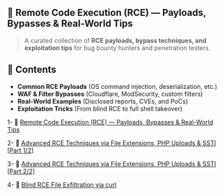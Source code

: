 ## 🚀 Remote Code Execution (RCE) — Payloads, Bypasses & Real-World Tips

> A curated collection of **RCE payloads, bypass techniques, and exploitation tips** for bug bounty hunters and penetration testers.  

## 📌 Contents  
- **Common RCE Payloads** (OS command injection, deserialization, etc.)  
- **WAF & Filter Bypasses** (Cloudflare, ModSecurity, custom filters)  
- **Real-World Examples** (Disclosed reports, CVEs, and PoCs)  
- **Exploitation Tricks** (From blind RCE to full shell takeover)  

1- 🚨 [Remote Code Execution (RCE) — Payloads, Bypasses & Real-World Tips](https://github.com/cybersecplayground/bugbounty-Tips-and-Tricks/blob/main/RCE/Remote%20Code%20Execution%20(RCE)%20%E2%80%94%20Payloads%2C%20Bypasses%20%26%20Real-World%20Tips.md)

2- 🚨 [Advanced RCE Techniques via File Extensions, PHP Uploads & SSTI [Part 1/2]](https://github.com/cybersecplayground/bugbounty-Tips-and-Tricks/blob/main/RCE/advanced_rce_part1.md)

3- 🚨 [Advanced RCE Techniques via File Extensions, PHP Uploads & SSTI [Part 2/2]](https://github.com/cybersecplayground/bugbounty-Tips-and-Tricks/blob/main/RCE/advanced_rce_part2.md)

4- 🚨 [Blind RCE File Exfiltration via curl ](https://github.com/cybersecplayground/bugbounty-Tips-and-Tricks/blob/main/RCE/blind-rce-file-exfiltration.md)
